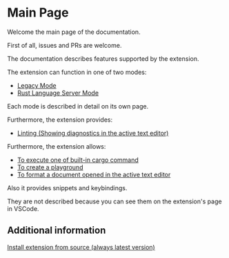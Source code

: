 # Main Page

Welcome the main page of the documentation.

First of all, issues and PRs are welcome.

The documentation describes features supported by the extension.

The extension can function in one of two modes:

* [Legacy Mode](legacy_mode/main.md)
* [Rust Language Server Mode](rls_mode/main.md)

Each mode is described in detail on its own page.

Furthermore, the extension provides:

* [Linting (Showing diagnostics in the active text editor)](linting.md)

Furthermore, the extension allows:

* [To execute one of built-in cargo command](cargo_command_execution.md)
* [To create a playground](playground_creation.md)
* [To format a document opened in the active text editor](format.md)

Also it provides snippets and keybindings.

They are not described because you can see them on the extension's page in VSCode.

## Additional information

[Install extension from source (always latest version)](install_extension_from_source.md)
